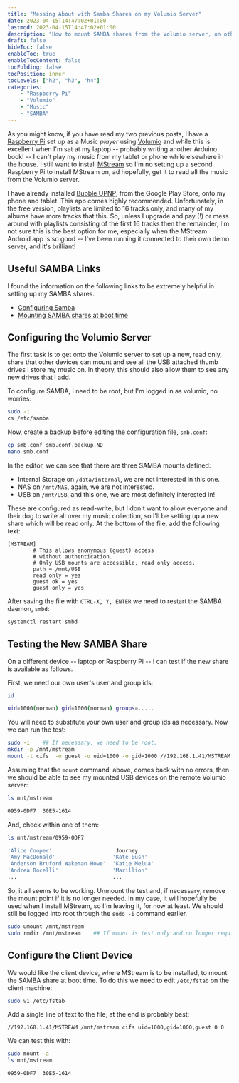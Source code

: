 ```yaml
---
title: "Messing About with Samba Shares on my Volumio Server"
date: 2023-04-15T14:47:02+01:00
lastmod: 2023-04-15T14:47:02+01:00
description: "How to mount SAMBA shares from the Volumio server, on other devices."
draft: false
hideToc: false
enableToc: true
enableTocContent: false
tocFolding: false
tocPosition: inner
tocLevels: ["h2", "h3", "h4"]
categories:
    - "Raspberry Pi"
    - "Volumio"
    - "Music"
    - "SAMBA"
---
```


As you might know, if you have read my two previous posts, I have a [Raspberry Pi](https://www.raspberrypi.com/ "https://www.raspberrypi.com/") set up as a Music *player* using [Volumio](https://volumio.com "https://volumio.com") and while this is excellent when I'm sat at my laptop -- probably writing another Arduino book! -- I can't play my music from my tablet or phone while elsewhere in the house. I still want to install [MStream](https://mstream.io "https://mstream.io") so I'm no setting up a second Raspberry Pi to install MStream on, ad hopefully, get it to read all the music from the Volumio server.


I have already installed [Bubble UPNP](https://bubbleupnp.en.uptodown.com/android "https://bubbleupnp.en.uptodown.com/android"), from the Google Play Store, onto my phone and tablet. This app comes highly recommended. Unfortunately, in the free version, playlists are limited to 16 tracks only, and many of my albums have more tracks that this. So, unless I upgrade and pay (!) or mess around with playlists consisting of the first 16 tracks then the remainder, I'm not sure this is the best option for me, especially when the MStream Android app is so good -- I've been running it connected to their own demo server, and it's brilliant!

## Useful SAMBA Links

I found the information on the following links to be extremely helpful in setting up my SAMBA shares.

* [Configuring Samba](https://linuxconfig.org/how-to-configure-samba-server-share-on-ubuntu-20-04-focal-fossa-linux "https://linuxconfig.org/how-to-configure-samba-server-share-on-ubuntu-20-04-focal-fossa-linux")
* [Mounting SAMBA shares at boot time](https://linuxconfig.org/how-to-mount-a-samba-shared-directory-at-boot "https://linuxconfig.org/how-to-mount-a-samba-shared-directory-at-boot")


## Configuring the Volumio Server

The first task is to get onto the Volumio server to set up a new, read only, share that other devices can mount and see all the USB attached thumb drives I store my music on. In theory, this should also allow them to see any new drives that I add. 

To configure SAMBA, I need to be root, but I'm logged in as volumio, no worries:

```bash
sudo -i
cs /etc/samba
```

Now, create a backup before editing the configuration file, `smb.conf`:

```bash
cp smb.conf smb.conf.backup.ND
nano smb.conf
```

In the editor, we can see that there are three SAMBA mounts defined:

* Internal Storage on `/data/internal`, we are not interested in this one.
* NAS on `/mnt/NAS`, again, we are not interested.
* USB on `/mnt/USB`, and this one, we are most definitely interested in!

These are configured as read-write, but I don't want to allow everyone and their dog to write all over my music collection, so I'll be setting up a new share which will be read only. At the bottom of the file, add the following text:

```text
[MSTREAM]
        # This allows anonymous (guest) access
        # without authentication. 
        # Only USB mounts are accessible, read only access.
        path = /mnt/USB
        read only = yes
        guest ok = yes
        guest only = yes
```

After saving the file with `CTRL-X, Y, ENTER` we need to restart the SAMBA daemon, `smbd`:

```bash
systemctl restart smbd
```

## Testing the New SAMBA Share

On a different device -- laptop or Raspberry Pi -- I can test if the new share is available as follows.

First, we need our own user's user and group ids:

```bash
id

uid=1000(norman) gid=1000(norman) groups=.....
```

You will need to substitute your own user and group ids as necessary. Now we can run the test:


```bash
sudo -i    ## If necessary, we need to be root.
mkdir -p /mnt/mstream
mount -t cifs  -o guest -o uid=1000 -o gid=1000 //192.168.1.41/MSTREAM /mnt/mstream
```


Assuming that the `mount` command, above, comes back with no errors, then we should be able to see my mounted USB devices on the remote Volumio server:

```bash
ls mnt/mstream

0959-0DF7  30E5-1614
```

And, check within one of them:

```bash
ls mnt/mstream/0959-0DF7

'Alice Cooper'                    Journey
'Amy MacDonald'                  'Kate Bush'
'Anderson Bruford Wakeman Howe'  'Katie Melua'
'Andrea Bocelli'                 'Marillion'
...                              ...
```

So, it all seems to be working. Unmount the test and, if necessary, remove the mount point if it is no longer needed. In my case, it will hopefully be used when I install MStream, so I'm leaving it, for now at least. We should still be logged into root through the `sudo -i` command earlier.

```bash
sudo umount /mnt/mstream
sudo rmdir /mnt/mstream    ## If mount is test only and no longer required.
```

## Configure the Client Device

We would like the client device, where MStream is to be installed, to mount the SAMBA share at boot time. To do this we need to edit `/etc/fstab` on the client machine:

```bash
sudo vi /etc/fstab
```

Add a single line of text to the file, at the end is probably best:

```text
//192.168.1.41/MSTREAM /mnt/mstream cifs uid=1000,gid=1000,guest 0 0
```

We can test this with:

```bash
sudo mount -a
ls mnt/mstream

0959-0DF7  30E5-1614
```



